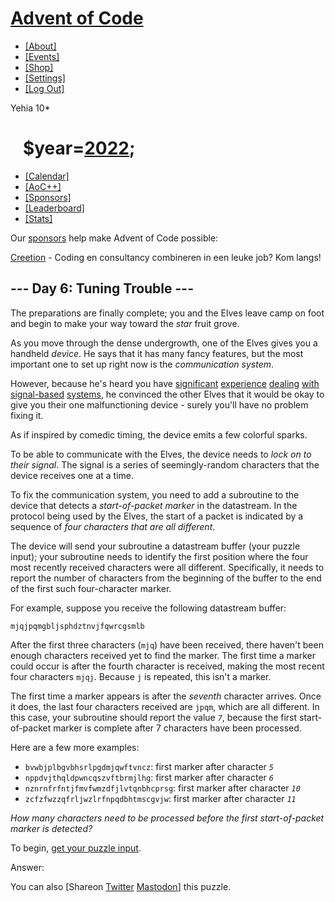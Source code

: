 # [Advent of Code](/)

-   [\[About\]](/2022/about)
-   [\[Events\]](/2022/events)
-   <a href="https://teespring.com/stores/advent-of-code"
    target="_blank">[Shop]</a>
-   [\[Settings\]](/2022/settings)
-   [\[Log Out\]](/2022/auth/logout)

Yehia <span class="star-count">10\*</span>

#    <span class="title-event-wrap">$year=</span>[2022](/2022)<span class="title-event-wrap">;</span>

-   [\[Calendar\]](/2022)
-   [\[AoC++\]](/2022/support)
-   [\[Sponsors\]](/2022/sponsors)
-   [\[Leaderboard\]](/2022/leaderboard)
-   [\[Stats\]](/2022/stats)

Our [sponsors](/2022/sponsors) help make Advent of Code possible:

<a href="https://www.creetion.nl/publicaties/advent-of-code-2022/"
target="_blank"
onclick="if(ga)ga(&#39;send&#39;,&#39;event&#39;,&#39;sponsor&#39;,&#39;sidebar&#39;,this.href);"
rel="noopener">Creetion</a> - Coding en consultancy combineren in een
leuke job? Kom langs!

## --- Day 6: Tuning Trouble ---

The preparations are finally complete; you and the Elves leave camp on
foot and begin to make your way toward the *star* fruit grove.

As you move through the dense undergrowth, one of the Elves gives you a
handheld *device*. He says that it has many fancy features, but the most
important one to set up right now is the *communication system*.

However, because he's heard you have [significant](/2016/day/6)
[experience](/2016/day/25) [dealing](/2019/day/7) [with](/2019/day/9)
[signal-based](/2019/day/16) [systems](/2021/day/25), he convinced the
other Elves that it would be okay to give you their one malfunctioning
device - surely you'll have no problem fixing it.

As if inspired by comedic timing, the device emits a few <span
title="The magic smoke, on the other hand, seems to be contained... FOR NOW!">colorful
sparks</span>.

To be able to communicate with the Elves, the device needs to *lock on
to their signal*. The signal is a series of seemingly-random characters
that the device receives one at a time.

To fix the communication system, you need to add a subroutine to the
device that detects a *start-of-packet marker* in the datastream. In the
protocol being used by the Elves, the start of a packet is indicated by
a sequence of *four characters that are all different*.

The device will send your subroutine a datastream buffer (your puzzle
input); your subroutine needs to identify the first position where the
four most recently received characters were all different. Specifically,
it needs to report the number of characters from the beginning of the
buffer to the end of the first such four-character marker.

For example, suppose you receive the following datastream buffer:

    mjqjpqmgbljsphdztnvjfqwrcgsmlb

After the first three characters (`mjq`) have been received, there
haven't been enough characters received yet to find the marker. The
first time a marker could occur is after the fourth character is
received, making the most recent four characters `mjqj`. Because `j` is
repeated, this isn't a marker.

The first time a marker appears is after the *seventh* character
arrives. Once it does, the last four characters received are `jpqm`,
which are all different. In this case, your subroutine should report the
value *`7`*, because the first start-of-packet marker is complete after
7 characters have been processed.

Here are a few more examples:

-   `bvwbjplbgvbhsrlpgdmjqwftvncz`: first marker after character *`5`*
-   `nppdvjthqldpwncqszvftbrmjlhg`: first marker after character *`6`*
-   `nznrnfrfntjfmvfwmzdfjlvtqnbhcprsg`: first marker after character
    *`10`*
-   `zcfzfwzzqfrljwzlrfnpqdbhtmscgvjw`: first marker after character
    *`11`*

*How many characters need to be processed before the first
start-of-packet marker is detected?*

To begin, <a href="6/input" target="_blank">get your puzzle input</a>.

Answer:

You can also <span class="share">\[Share<span class="share-content">on
<a
href="https://twitter.com/intent/tweet?text=%22Tuning+Trouble%22+%2D+Day+6+%2D+Advent+of+Code+2022&amp;url=https%3A%2F%2Fadventofcode%2Ecom%2F2022%2Fday%2F6&amp;related=ericwastl&amp;hashtags=AdventOfCode"
target="_blank">Twitter</a> <a href="javascript:void(0);"
onclick="var mastodon_instance=prompt(&#39;Mastodon Instance / Server Name?&#39;); if(typeof mastodon_instance===&#39;string&#39; &amp;&amp; mastodon_instance.length){this.href=&#39;https://&#39;+mastodon_instance+&#39;/share?text=%22Tuning+Trouble%22+%2D+Day+6+%2D+Advent+of+Code+2022+%23AdventOfCode+https%3A%2F%2Fadventofcode%2Ecom%2F2022%2Fday%2F6&#39;}else{return false;}"
target="_blank">Mastodon</a></span>\]</span> this puzzle.
